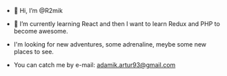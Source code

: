 - 👋 Hi, I’m @R2mik
- 🌱 I’m currently learning React and then I want to learn Redux and PHP to become awesome.
- I'm looking for new adventures, some adrenaline, meybe some new places to see.

- You can catch me by e-mail: adamik.artur93@gmail.com
